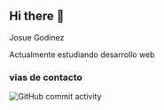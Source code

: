 ## Hi there 👋

Josue Godinez

Actualmente estudiando desarrollo web

### vias de contacto

![GitHub commit activity](https://img.shields.io/github/commit-activity/m/Josue05200/Josue05200)
